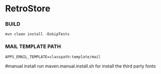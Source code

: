 # RetroStore

### BUILD
``
mvn clean install -DskipTests
``

### MAIL TEMPLATE PATH
```
APPS_EMAIL_TEMPLATE=classpath:template/mail
```

#manual install
run maven.manual.install.sh for install the third party fonts